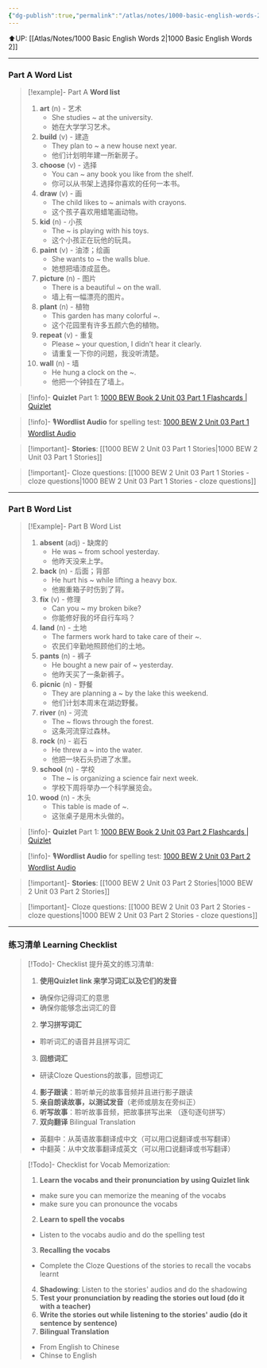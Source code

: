 ```yaml
---
{"dg-publish":true,"permalink":"/atlas/notes/1000-basic-english-words-2-unit-03/"}
---
```


⬆️UP: [[Atlas/Notes/1000 Basic English Words 2\|1000 Basic English Words 2]]

---
### Part A Word List


> [!example]- Part A **Word list**
> 1. **art** (n) - 艺术
>     - She studies ~ at the university.
>     - 她在大学学习艺术。
> 2. **build** (v) - 建造
>     - They plan to ~ a new house next year.
>     - 他们计划明年建一所新房子。
> 3. **choose** (v) - 选择
>     - You can ~ any book you like from the shelf.
>     - 你可以从书架上选择你喜欢的任何一本书。
> 4. **draw** (v) - 画
>     - The child likes to ~ animals with crayons.
>     - 这个孩子喜欢用蜡笔画动物。
> 5. **kid** (n) - 小孩
>     - The ~ is playing with his toys.
>     - 这个小孩正在玩他的玩具。
> 6. **paint** (v) - 油漆；绘画
>     - She wants to ~ the walls blue.
>     - 她想把墙漆成蓝色。
> 7. **picture** (n) - 图片
>     - There is a beautiful ~ on the wall.
>     - 墙上有一幅漂亮的图片。
> 8. **plant** (n) - 植物
>     - This garden has many colorful ~.
>     - 这个花园里有许多五颜六色的植物。
> 9. **repeat** (v) - 重复
>     - Please ~ your question, I didn’t hear it clearly.
>     - 请重复一下你的问题，我没听清楚。
> 10. **wall** (n) - 墙
>     - He hung a clock on the ~.
>     - 他把一个钟挂在了墙上。


> [!info]- **Quizlet** Part 1: [1000 BEW Book 2 Unit 03 Part 1 Flashcards | Quizlet](https://quizlet.com/my/980225241/1000-bew-book-2-unit-03-part-1-flash-cards/?i=1vbzw5&x=1jqt)

> [!info]- 🎙️**Wordlist Audio** for spelling test: [1000 BEW 2 Unit 03 Part 1 Wordlist Audio]()

> [!important]- **Stories**: [[1000 BEW 2 Unit 03 Part 1 Stories\|1000 BEW 2 Unit 03 Part 1 Stories]]

> [!important]- Cloze questions: [[1000 BEW 2 Unit 03 Part 1 Stories - cloze questions\|1000 BEW 2 Unit 03 Part 1 Stories - cloze questions]]

---
### Part B Word List


> [!Example]- Part B Word List
> 1. **absent** (adj) - 缺席的
>     - He was ~ from school yesterday.
>     - 他昨天没来上学。
> 2. **back** (n) - 后面；背部
>     - He hurt his ~ while lifting a heavy box.
>     - 他搬重箱子时伤到了背。
> 3. **fix** (v) - 修理
>     - Can you ~ my broken bike?
>     - 你能修好我的坏自行车吗？
> 4. **land** (n) - 土地
>     - The farmers work hard to take care of their ~.
>     - 农民们辛勤地照顾他们的土地。
> 5. **pants** (n) - 裤子
>     - He bought a new pair of ~ yesterday.
>     - 他昨天买了一条新裤子。
> 6. **picnic** (n) - 野餐
>     - They are planning a ~ by the lake this weekend.
>     - 他们计划本周末在湖边野餐。
> 7. **river** (n) - 河流
>     - The ~ flows through the forest.
>     - 这条河流穿过森林。
> 8. **rock** (n) - 岩石
>     - He threw a ~ into the water.
>     - 他把一块石头扔进了水里。
> 9. **school** (n) - 学校
>     - The ~ is organizing a science fair next week.
>     - 学校下周将举办一个科学展览会。
> 10. **wood** (n) - 木头
>     - This table is made of ~.
>     - 这张桌子是用木头做的。


> [!info]- **Quizlet** Part 1: [1000 BEW Book 2 Unit 03 Part 2 Flashcards | Quizlet](https://quizlet.com/my/980230627/1000-bew-book-2-unit-03-part-2-flash-cards/?i=1vbzw5&x=1jqt)

> [!info]- 🎙️**Wordlist Audio** for spelling test: [1000 BEW 2 Unit 03 Part 2 Wordlist Audio](https://drive.google.com/file/d/1p-wb14kqAJSn9RKhFUwVppt_8YkEbQIt/view?usp=drive_link)

> [!important]- **Stories**: [[1000 BEW 2 Unit 03 Part 2 Stories\|1000 BEW 2 Unit 03 Part 2 Stories]]

> [!important]- Cloze questions: [[1000 BEW 2 Unit 03 Part 2 Stories - cloze questions\|1000 BEW 2 Unit 03 Part 2 Stories - cloze questions]]

---
### 练习清单 Learning Checklist

> [!Todo]- Checklist 提升英文的练习清单:
> 1. **使用Quizlet link 来学习词汇以及它们的发音** 
>	- 确保你记得词汇的意思 
>	- 确保你能够念出词汇的音 
> 2. **学习拼写词汇** 
>	- 聆听词汇的语音并且拼写词汇 
> 3. **回想词汇**
>	- 研读Cloze Questions的故事，回想词汇 
> 4. **影子跟读**：聆听单元的故事音频并且进行影子跟读 
> 5. **亲自朗读故事，以测试发音**（老师或朋友在旁纠正）
> 6. **听写故事**：聆听故事音频，把故事拼写出来 （逐句逐句拼写）
> 7. **双向翻译** Bilingual Translation 
>	- 英翻中：从英语故事翻译成中文（可以用口说翻译或书写翻译）
>	- 中翻英：从中文故事翻译成英文（可以用口说翻译或书写翻译）

> [!Todo]- Checklist for Vocab Memorization:
> 
> 1. **Learn the vocabs and their pronunciation by using Quizlet link**
>	- make sure you can memorize the meaning of the vocabs
>	- make sure you can pronounce the vocabs
> 2. **Learn to spell the vocabs**
>	- Listen to the vocabs audio and do the spelling test
> 3. **Recalling the vocabs**
>	- Complete the Cloze Questions of the stories to recall the vocabs learnt
> 4. **Shadowing**: Listen to the stories' audios and do the shadowing
> 5. **Test your pronunciation by reading the stories out loud (do it with a teacher)**
> 6. **Write the stories out while listening to the stories' audio (do it sentence by sentence)**
> 7. **Bilingual Translation** 
> 	- From English to Chinese
> 	- Chinse to English

